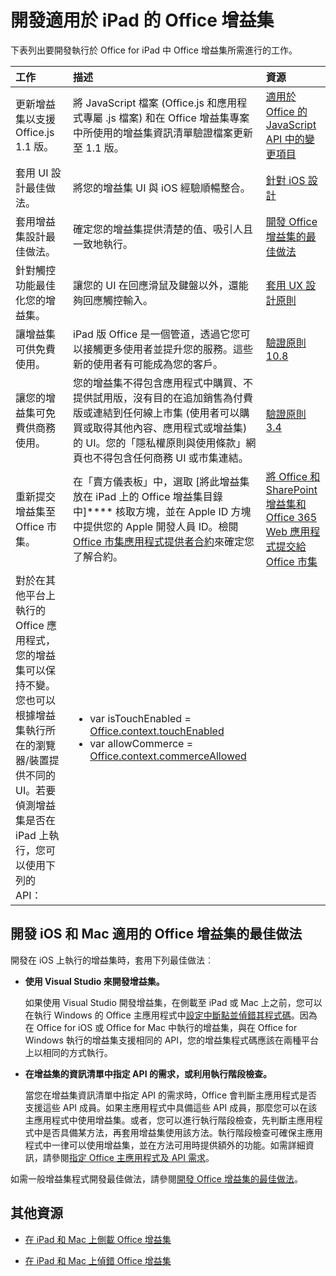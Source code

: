 
# <a name="develop-office-add-ins-for-the-ipad"></a>開發適用於 iPad 的 Office 增益集


下表列出要開發執行於 Office for iPad 中 Office 增益集所需進行的工作。


|**工作**|**描述**|**資源**|
|:-----|:-----|:-----|
|更新增益集以支援 Office.js 1.1 版。|將 JavaScript 檔案 (Office.js 和應用程式專屬 .js 檔案) 和在 Office 增益集專案中所使用的增益集資訊清單驗證檔案更新至 1.1 版。|[適用於 Office 的 JavaScript API 中的變更項目](../../reference/what's-changed-in-the-javascript-api-for-office.md)|
|套用 UI 設計最佳做法。|將您的增益集 UI 與 iOS 經驗順暢整合。|[針對 iOS 設計](https://developer.apple.com/library/ios/documentation/UserExperience/Conceptual/MobileHIG/)|
|套用增益集設計最佳做法。|確定您的增益集提供清楚的值、吸引人且一致地執行。|[開發 Office 增益集的最佳做法](../../docs/overview/add-in-development-best-practices.md)|
|針對觸控功能最佳化您的增益集。|讓您的 UI 在回應滑鼠及鍵盤以外，還能夠回應觸控輸入。|[套用 UX 設計原則](https://msdn.microsoft.com/EN-US/library/mt590883.aspx#Anchor_3)|
|讓增益集可供免費使用。|iPad 版 Office 是一個管道，透過它您可以接觸更多使用者並提升您的服務。這些新的使用者有可能成為您的客戶。|[驗證原則 10.8](http://msdn.microsoft.com/library/cd90836a-523e-42f5-ab02-5123cdf9fefe%28Office.15%29.aspx)|
|讓您的增益集可免費供商務使用。|您的增益集不得包含應用程式中購買、不提供試用版，沒有目的在追加銷售為付費版或連結到任何線上市集 (使用者可以購買或取得其他內容、應用程式或增益集) 的 UI。您的「隱私權原則與使用條款」網頁也不得包含任何商務 UI 或市集連結。|[驗證原則 3.4](http://msdn.microsoft.com/library/cd90836a-523e-42f5-ab02-5123cdf9fefe%28Office.15%29.aspx)|
|重新提交增益集至 Office 市集。|在「賣方儀表板」中，選取 [將此增益集放在 iPad 上的 Office 增益集目錄中]**** 核取方塊，並在 Apple ID 方塊中提供您的 Apple 開發人員 ID。檢閱 [Office 市集應用程式提供者合約](https://sellerdashboard.microsoft.com/Assets/Content/Agreements/en-US/Office_Store_Seller_Agreement_20120927.htm)來確定您了解合約。|[將 Office 和 SharePoint 增益集和 Office 365 Web 應用程式提交給 Office 市集](http://msdn.microsoft.com/library/ff075782-1303-4517-91cc-b3d730e9b9ae%28Office.15%29.aspx)|
對於在其他平台上執行的 Office 應用程式，您的增益集可以保持不變。您也可以根據增益集執行所在的瀏覽器/裝置提供不同的 UI。若要偵測增益集是否在 iPad 上執行，您可以使用下列的 API：|<ul><li>var isTouchEnabled = [Office.context.touchEnabled](../../reference/shared/office.context.touchenabled.md)</li><li>var allowCommerce = [Office.context.commerceAllowed](../../reference/shared/office.context.commerceallowed.md)</li></ul>|
    

## <a name="best-practices-for-developing-office-add-ins-for-ios-and-mac"></a>開發 iOS 和 Mac 適用的 Office 增益集的最佳做法

開發在 iOS 上執行的增益集時，套用下列最佳做法︰


-  **使用 Visual Studio 來開發增益集。**
    
    如果使用 Visual Studio 開發增益集，在側載至 iPad 或 Mac 上之前，您可以在執行 Windows 的 Office 主應用程式中[設定中斷點並偵錯其程式碼](../get-started/create-and-debug-office-add-ins-in-visual-studio.md#Test)。因為在 Office for iOS 或 Office for Mac 中執行的增益集，與在 Office for Windows 執行的增益集支援相同的 API，您的增益集程式碼應該在兩種平台上以相同的方式執行。
    
-  **在增益集的資訊清單中指定 API 的需求，或利用執行階段檢查。**
    
    當您在增益集資訊清單中指定 API 的需求時，Office 會判斷主應用程式是否支援這些 API 成員。如果主應用程式中具備這些 API 成員，那麼您可以在該主應用程式中使用增益集。或者，您可以進行執行階段檢查，先判斷主應用程式中是否具備某方法，再套用增益集使用該方法。執行階段檢查可確保主應用程式中一律可以使用增益集，並在方法可用時提供額外的功能。如需詳細資訊，請參閱[指定 Office 主應用程式及 API 需求](../../docs/overview/specify-office-hosts-and-api-requirements.md)。
    
如需一般增益集程式開發最佳做法，請參閱[開發 Office 增益集的最佳做法](../../docs/overview/add-in-development-best-practices.md)。


## <a name="additional-resources"></a>其他資源
<a name="bk_addresources"> </a>


- [在 iPad 和 Mac 上側載 Office 增益集](../../docs/testing/sideload-an-office-add-in-on-ipad-and-mac.md)
    
- [在 iPad 和 Mac 上偵錯 Office 增益集](../../docs/testing/debug-office-add-ins-on-ipad-and-mac.md)
    
